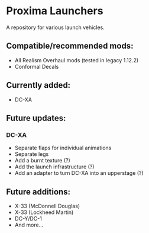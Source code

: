 # Proxima Launchers
A repository for various launch vehicles.

## Compatible/recommended mods:
- All Realism Overhaul mods (tested in legacy 1.12.2)
- Conformal Decals

## Currently added:
- DC-XA

## Future updates:
### DC-XA

  - Separate flaps for individual animations
  - Separate legs
  - Add a burnt texture (?)
  - Add the launch infrastructure (?)
  - Add an adapter to turn DC-XA into an upperstage (?)

## Future additions:
- X-33 (McDonnell Douglas)
- X-33 (Lockheed Martin)
- DC-Y/DC-1
- And more...
